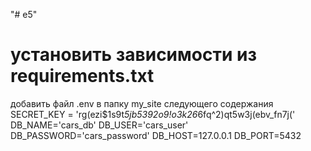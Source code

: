 "# e5" 
# установить зависимости из requirements.txt
добавить файл .env в папку my_site следующего содержания
SECRET_KEY = 'rg(ezi$1s9t*5jb5392o9!o3k26*6fq^2)qt5w3j(ebv_fn7j('
DB_NAME='cars_db'
DB_USER='cars_user'
DB_PASSWORD='cars_password'
DB_HOST=127.0.0.1
DB_PORT=5432
